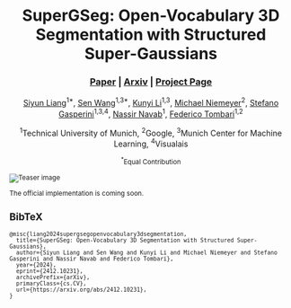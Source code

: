 <div align="center">

# SuperGSeg: Open-Vocabulary 3D Segmentation with Structured Super-Gaussians

<h3>
  <a href="https://arxiv.org/pdf/2412.10231"><strong>Paper</strong></a> | 
  <a href="https://arxiv.org/abs/2412.10231"><strong>Arxiv</strong></a> | 
  <a href="https://supergseg.github.io/"><strong>Project Page</strong></a>
</h3>

[Siyun Liang](https://siyun-liang.github.io/)<sup>1*</sup>, [Sen Wang](https://https://www.cs.cit.tum.de/camp/members/sen-wang/)<sup>1,3*</sup>, [Kunyi Li](https://li-kunyi.github.io/)<sup>1,3</sup>, [Michael Niemeyer](https://m-niemeyer.github.io/)<sup>2</sup>, [Stefano Gasperini](https://www.cs.cit.tum.de/camp/members/stefano-gasperini/)<sup>1,3,4</sup>, [Nassir Navab](https://www.professoren.tum.de/en/navab-nassir)<sup>1</sup>, [Federico Tombari](https://federicotombari.github.io/)<sup>1,2</sup>

<sup>1</sup>Technical University of Munich, <sup>2</sup>Google, <sup>3</sup>Munich Center for Machine Learning, <sup>4</sup>Visualais

<small><sup>*</sup>Equal Contribution

</div>

![Teaser image](assets/teaser.png)

The official implementation is coming soon.

<section class="section" id="BibTeX">
  <div class="container is-max-desktop content">
    <h2 class="title">BibTeX</h2>
    <pre><code>@misc{liang2024supergsegopenvocabulary3dsegmentation,
  title={SuperGSeg: Open-Vocabulary 3D Segmentation with Structured Super-Gaussians}, 
  author={Siyun Liang and Sen Wang and Kunyi Li and Michael Niemeyer and Stefano Gasperini and Nassir Navab and Federico Tombari},
  year={2024},
  eprint={2412.10231},
  archivePrefix={arXiv},
  primaryClass={cs.CV},
  url={https://arxiv.org/abs/2412.10231}, 
}</code></pre>
  </div>
</section>
